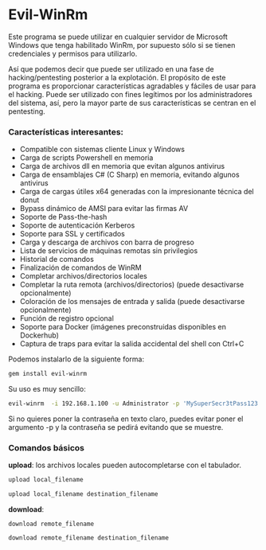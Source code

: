 # Evil-WinRm

Este programa se puede utilizar en cualquier servidor de Microsoft Windows que tenga habilitado WinRm, por supuesto sólo si se tienen credenciales y permisos para utilizarlo.&#x20;

Así que podemos decir que puede ser utilizado en una fase de hacking/pentesting posterior a la explotación. El propósito de este programa es proporcionar características agradables y fáciles de usar para el hacking. Puede ser utilizado con fines legítimos por los administradores del sistema, así, pero la mayor parte de sus características se centran en el pentesting.

### Características interesantes:

* Compatible con sistemas cliente Linux y Windows
* Carga de scripts Powershell en memoria
* Carga de archivos dll en memoria que evitan algunos antivirus
* Carga de ensamblajes C# (C Sharp) en memoria, evitando algunos antivirus
* Carga de cargas útiles x64 generadas con la impresionante técnica del donut
* Bypass dinámico de AMSI para evitar las firmas AV
* Soporte de Pass-the-hash
* Soporte de autenticación Kerberos
* Soporte para SSL y certificados
* Carga y descarga de archivos con barra de progreso
* Lista de servicios de máquinas remotas sin privilegios
* Historial de comandos
* Finalización de comandos de WinRM
* Completar archivos/directorios locales
* Completar la ruta remota (archivos/directorios) (puede desactivarse opcionalmente)
* Coloración de los mensajes de entrada y salida (puede desactivarse opcionalmente)
* Función de registro opcional
* Soporte para Docker (imágenes preconstruidas disponibles en Dockerhub)
* Captura de traps para evitar la salida accidental del shell con Ctrl+C

Podemos instalarlo de la siguiente forma:

```bash
gem install evil-winrm
```

Su uso es muy sencillo:

```bash
evil-winrm  -i 192.168.1.100 -u Administrator -p 'MySuperSecr3tPass123!' -s '/home/foo/ps1_scripts/' -e '/home/foo/exe_files/'
```

Si no quieres poner la contraseña en texto claro, puedes evitar poner el argumento -p y la contraseña se pedirá evitando que se muestre.

### Comandos básicos

**upload**: los archivos locales pueden autocompletarse con el tabulador.&#x20;

```bash
upload local_filename
```

```bash
upload local_filename destination_filename
```

**download**:

```
download remote_filename
```

```bash
download remote_filename destination_filename
```
